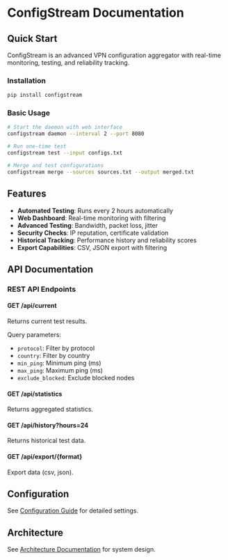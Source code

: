 # ConfigStream Documentation

## Quick Start

ConfigStream is an advanced VPN configuration aggregator with real-time monitoring, testing, and reliability tracking.

### Installation

```bash
pip install configstream
```

### Basic Usage

```bash
# Start the daemon with web interface
configstream daemon --interval 2 --port 8080

# Run one-time test
configstream test --input configs.txt

# Merge and test configurations
configstream merge --sources sources.txt --output merged.txt
```

## Features

- **Automated Testing**: Runs every 2 hours automatically
- **Web Dashboard**: Real-time monitoring with filtering
- **Advanced Testing**: Bandwidth, packet loss, jitter
- **Security Checks**: IP reputation, certificate validation
- **Historical Tracking**: Performance history and reliability scores
- **Export Capabilities**: CSV, JSON export with filtering

## API Documentation

### REST API Endpoints

#### GET /api/current
Returns current test results.

Query parameters:
- `protocol`: Filter by protocol
- `country`: Filter by country
- `min_ping`: Minimum ping (ms)
- `max_ping`: Maximum ping (ms)
- `exclude_blocked`: Exclude blocked nodes

#### GET /api/statistics
Returns aggregated statistics.

#### GET /api/history?hours=24
Returns historical test data.

#### GET /api/export/{format}
Export data (csv, json).

## Configuration

See [Configuration Guide](configuration.md) for detailed settings.

## Architecture

See [Architecture Documentation](architecture.md) for system design.